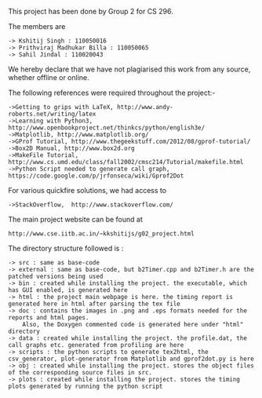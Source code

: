 This project has been done by Group 2 for CS 296.

The members are 

  	-> Kshitij Singh : 110050016
	-> Prithviraj Madhukar Billa : 110050065
	-> Sahil Jindal : 110020043
	
We hereby declare that we have not plagiarised this work from any source, whether offline or online.

The following references were required throughout the project:-

	->Getting to grips with LaTeX, http://www.andy-roberts.net/writing/latex
	->Learning with Python3, http://www.openbookproject.net/thinkcs/python/english3e/
	->Matplotlib, http://www.matplotlib.org/
	->GProf Tutorial, http://www.thegeekstuff.com/2012/08/gprof-tutorial/
	->Box2D Manual, http://www.box2d.org
	->MakeFile Tutorial, http://www.cs.umd.edu/class/fall2002/cmsc214/Tutorial/makefile.html
	->Python Script needed to generate call graph, https://code.google.com/p/jrfonseca/wiki/Gprof2Dot	

For various quickfire solutions, we had access to 
	
	->StackOverflow,  http://www.stackoverflow.com/	

The main project website can be found at

	http://www.cse.iitb.ac.in/~kkshitijs/g02_project.html

The directory structure followed is :

	-> src : same as base-code
	-> external : same as base-code, but b2Timer.cpp and b2Timer.h are the patched versions being used
	-> bin : created while installing the project. the executable, which has GUI enabled, is generated here
	-> html : the project main webpage is here. the timing report is generated here in html after parsing the tex file
	-> doc : contains the images in .png and .eps formats needed for the reports and html pages. 
		Also, the Doxygen commented code is generated here under "html" directory
	-> data : created while installing the project. the profile.dat, the call graphs etc. generated from profiling are here
	-> scripts : the python scripts to generate tex2html, the csv_generator, plot-generator from Matplotlib and gprof2dot.py is here
	-> obj : created while installing the project. stores the object files of the corresponding source files in src.
	-> plots : created while installing the project. stores the timing plots generated by running the python script
